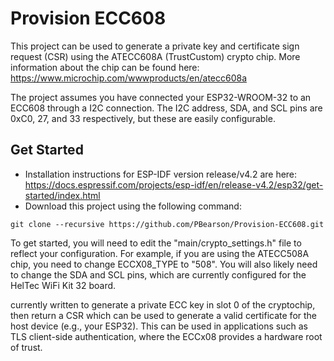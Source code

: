 # Provision ECC608

This project can be used to generate a private key and certificate sign request (CSR) using the ATECC608A (TrustCustom) crypto chip. More information about the chip can be found here: https://www.microchip.com/wwwproducts/en/atecc608a

The project assumes you have connected your ESP32-WROOM-32 to an ECC608 through a I2C connection. The I2C address, SDA, and SCL pins are 0xC0, 27, and 33 respectively, but these are easily configurable.

## Get Started

- Installation instructions for ESP-IDF version release/v4.2 are here: https://docs.espressif.com/projects/esp-idf/en/release-v4.2/esp32/get-started/index.html
- Download this project using the following command:
```
git clone --recursive https://github.com/PBearson/Provision-ECC608.git
```

To get started, you will need to edit the "main/crypto_settings.h" file to reflect your configuration. For example, if you are using the ATECC508A chip, you need to change ECCX08_TYPE to "508". You will also likely need to change the SDA and SCL pins, which are currently configured for the HelTec WiFi Kit 32 board.



currently written to generate a private ECC key in slot 0 of the cryptochip, then return a CSR which can be used to generate a valid certificate for the host device (e.g., your ESP32). This can be used in applications such as TLS client-side authentication, where the ECCx08 provides a hardware root of trust.
